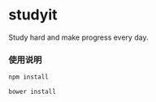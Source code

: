 # studyit
Study hard and make progress every day.

### 使用说明

```bash
npm install
```

```bash
bower install
```
